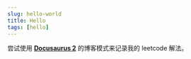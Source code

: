 ```yaml
---
slug: hello-world
title: Hello
tags: [hello]
---
```


尝试使用 [**Docusaurus 2**](https://docusaurus.io/) 的博客模式来记录我的 leetcode 解法。